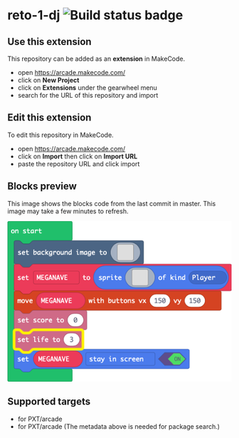 # reto-1-dj ![Build status badge](https://github.com/dramirezp/reto-1-dj/workflows/MakeCode/badge.svg)



## Use this extension

This repository can be added as an **extension** in MakeCode.

* open https://arcade.makecode.com/
* click on **New Project**
* click on **Extensions** under the gearwheel menu
* search for the URL of this repository and import

## Edit this extension

To edit this repository in MakeCode.

* open https://arcade.makecode.com/
* click on **Import** then click on **Import URL**
* paste the repository URL and click import

## Blocks preview

This image shows the blocks code from the last commit in master.
This image may take a few minutes to refresh.

![A rendered view of the blocks](https://github.com/dramirezp/reto-1-dj/raw/master/.makecode/blocks.png)

## Supported targets

* for PXT/arcade
* for PXT/arcade
(The metadata above is needed for package search.)

